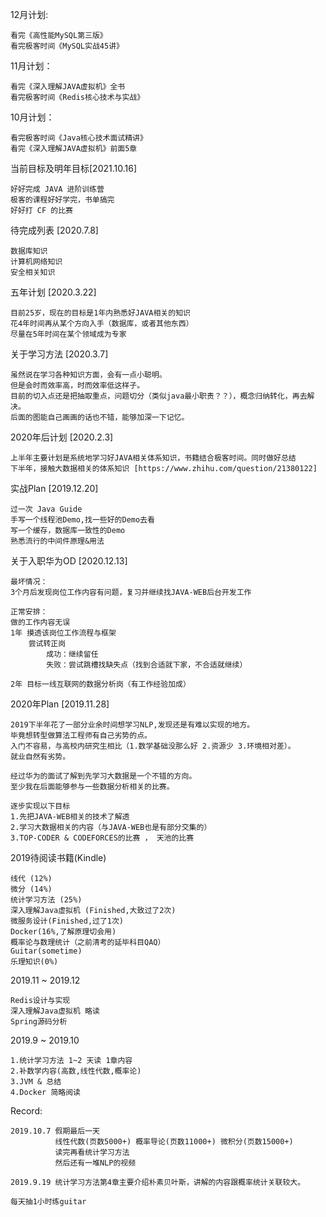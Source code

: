 12月计划:
```text
看完《高性能MySQL第三版》
看完极客时间《MySQL实战45讲》
```
11月计划：
```text
看完《深入理解JAVA虚拟机》全书
看完极客时间《Redis核心技术与实战》
```

10月计划：
```text
看完极客时间《Java核心技术面试精讲》
看完《深入理解JAVA虚拟机》前面5章
```

当前目标及明年目标[2021.10.16]
```text
好好完成 JAVA 进阶训练营
极客的课程好好学完，书单搞完
好好打 CF 的比赛
```

待完成列表 [2020.7.8]
```text
数据库知识
计算机网络知识
安全相关知识
```
五年计划 [2020.3.22]
```text
目前25岁，现在的目标是1年内熟悉好JAVA相关的知识
花4年时间再从某个方向入手（数据库，或者其他东西）
尽量在5年时间在某个领域成为专家
```
关于学习方法 [2020.3.7]
```
虽然说在学习各种知识方面，会有一点小聪明。
但是会时而效率高，时而效率低这样子。
目前的切入点还是把抽取重点，问题切分（类似java最小职责？？），概念归纳转化，再去解决。
后面的图能自己画画的话也不错，能够加深一下记忆。
```
2020年后计划 [2020.2.3]
```
上半年主要计划是系统地学习好JAVA相关体系知识，书籍结合极客时间。同时做好总结
下半年，接触大数据相关的体系知识 [https://www.zhihu.com/question/21380122]
```

实战Plan [2019.12.20]
```
过一次 Java Guide
手写一个线程池Demo,找一些好的Demo去看
写一个缓存，数据库一致性的Demo
熟悉流行的中间件原理&用法
```

关于入职华为OD [2020.12.13]
```
最坏情况：
3个月后发现岗位工作内容有问题，复习并继续找JAVA-WEB后台开发工作

正常安排：
做的工作内容无误
1年 摸透该岗位工作流程与框架
    尝试转正岗
        成功：继续留任
        失败：尝试跳槽找缺失点（找到合适就下家，不合适就继续）

2年 目标一线互联网的数据分析岗（有工作经验加成）
```

2020年Plan [2019.11.28]
```
2019下半年花了一部分业余时间想学习NLP,发现还是有难以实现的地方。
毕竟想转型做算法工程师有自己劣势的点。
入门不容易，与高校内研究生相比（1.数学基础没那么好 2.资源少 3.环境相对差）。
就业自然有劣势。

经过华为的面试了解到先学习大数据是一个不错的方向。
至少我在后面能够参与一些数据分析相关的比赛。

逐步实现以下目标
1.先把JAVA-WEB相关的技术了解透
2.学习大数据相关的内容（与JAVA-WEB也是有部分交集的）
3.TOP-CODER & CODEFORCES的比赛 ， 天池的比赛
```

2019待阅读书籍(Kindle)
```$xslt
线代 (12%)
微分 (14%)
统计学习方法 (25%)
深入理解Java虚拟机 (Finished,大致过了2次)
微服务设计(Finished,过了1次)
Docker(16%,了解原理切会用)
概率论与数理统计（之前清考的延毕科目QAQ）
Guitar(sometime)
乐理知识(0%)
```

2019.11 ~ 2019.12
```.env
Redis设计与实现
深入理解Java虚拟机 略读
Spring源码分析
```


2019.9 ~ 2019.10
```$xslt
1.统计学习方法 1~2 天读 1章内容
2.补数学内容(高数,线性代数,概率论)
3.JVM & 总结
4.Docker 简略阅读
```

Record:
```$xslt
2019.10.7 假期最后一天
          线性代数(页数5000+) 概率导论(页数11000+) 微积分(页数15000+)
          读完再看统计学习方法
          然后还有一堆NLP的视频

2019.9.19 统计学习方法第4章主要介绍朴素贝叶斯，讲解的内容跟概率统计关联较大。
```

```$xslt
每天抽1小时练guitar
```
